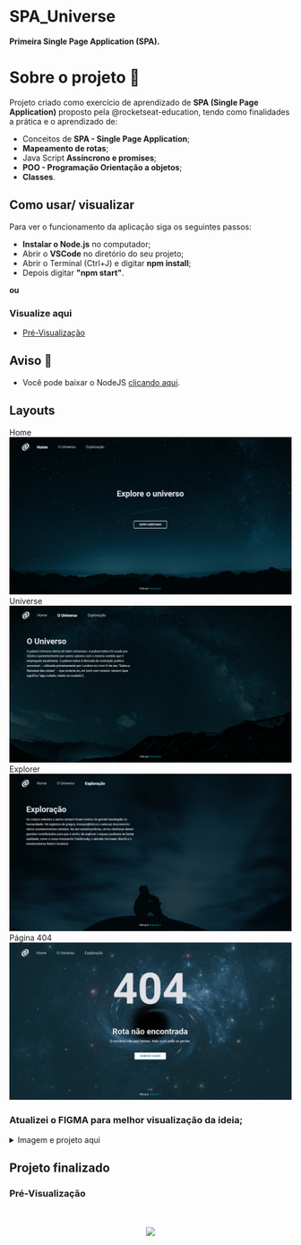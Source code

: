# SPA_Universe

<strong>Primeira Single Page Application (SPA).</strong>

# Sobre o projeto 🚀

Projeto criado como exercício de aprendizado de <strong>SPA (Single Page Application)</strong> proposto pela @rocketseat-education, tendo como finalidades a prática e o aprendizado de:

<ul>
  <li>Conceitos de <strong>SPA - Single Page Application</strong>;</i>
  <li><strong>Mapeamento de rotas</strong>;</li>
  <li>Java Script <strong>Assíncrono e promises</strong>;</li>
  <li><strong>POO - Programação Orientação a objetos</strong>;</li>
  <li><strong>Classes</strong>.</li>
</ul>

## Como usar/ visualizar

Para ver o funcionamento da aplicação siga os seguintes passos:
<br/>
<ul>
  <li><strong>Instalar o Node.js</strong> no computador;</li>
  <li>Abrir o <strong>VSCode</strong> no diretório do seu projeto;</li>
  <li>Abrir o Terminal (Ctrl+J) e digitar <strong>npm install</strong>;</li>
  <li>Depois digitar <strong>"npm start"</strong>.</li>
</ul>

<strong>ou</strong>

### Visualize aqui

- [Pré-Visualização](#projeto-finalizado)

## Aviso 📢

- Você pode baixar o NodeJS [clicando aqui](https://nodejs.org/pt-br/download/).

## Layouts
Home
![image](https://github.com/Macedovin/SPA_Universe/blob/main/README-Images/SPA_Universe-Home.png)
Universe
![image](https://github.com/Macedovin/SPA_Universe/blob/main/README-Images/SPA_Universe-Universe.png)
Explorer
![image](https://github.com/Macedovin/SPA_Universe/blob/main/README-Images/SPA_Universe-Exploration.png)
Página 404
![image](https://github.com/Macedovin/SPA_Universe/blob/main/README-Images/SPA_Universe-404_Error.png)

### Atualizei o <strong>FIGMA</strong> para melhor visualização da ideia;
 
 <details>

   <summary>Imagem e projeto aqui</summary>
   <br/>
   <a href="https://www.figma.com/file/goOwrtrVsFbJdAys9OnXVQ/Desafio---SPA-Universe?node-id=0%3A1" target="_blank"><img src="https://github.com/Macedovin/SPA_Universe/blob/main/README-Images/SPA_Universe-FIGMA_Final.png" width=450px/></a>

 </details>

## Projeto finalizado
### Pré-Visualização

<h1 align="center">
    <img src="https://github.com/Macedovin/SPA_Universe/blob/main/SPA-Universe_view.gif">
</h1>
